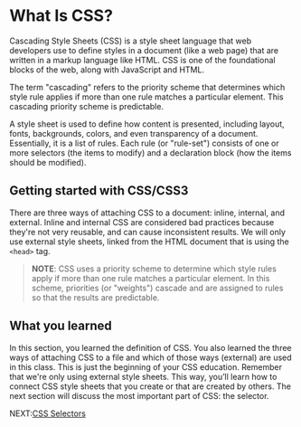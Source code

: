 # What Is CSS?

Cascading Style Sheets (CSS) is a style sheet language that web developers use to define styles in a document (like a web page) that are written in a markup language like HTML. CSS is one of the foundational blocks of the web, along with JavaScript and HTML.

The term "cascading" refers to the priority scheme that determines which style rule applies if more than one rule matches a particular element. This cascading priority scheme is predictable.

A style sheet is used to define how content is presented, including layout, fonts, backgrounds, colors, and even transparency of a document. Essentially, it is a list of rules. Each rule (or "rule-set") consists of one or more selectors (the items to modify) and a declaration block (how the items should be modified).

## Getting started with CSS/CSS3

There are three ways of attaching CSS to a document:  inline, internal, and external. Inline and internal CSS are considered bad practices because they're not very reusable, and can cause inconsistent results. We will only use external style sheets, linked from the HTML document that is using the `<head>` tag.

> **NOTE**: CSS uses a priority scheme to determine which style rules apply if more than one rule matches a particular element. In this scheme, priorities (or "weights") cascade and are assigned to rules so that the results are predictable.

## What you learned

In this section, you learned the definition of CSS. You also learned the three ways of attaching CSS to a file and which of those ways (external) are used in this class. This is just the beginning of your CSS education. Remember that we're only using external style sheets. This way, you’ll learn how to connect CSS style sheets that you create or that are created by others. The next section will discuss the most important part of CSS: the selector.

NEXT:[CSS Selectors](./css_selectors.md)
